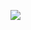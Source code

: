 <p dir="auto">
<a href="https://codeclimate.com/github/shtormlbt/brain-games/maintainability"><img src="https://api.codeclimate.com/v1/badges/a35b272be86137db6d48/maintainability" /></a>
</p>